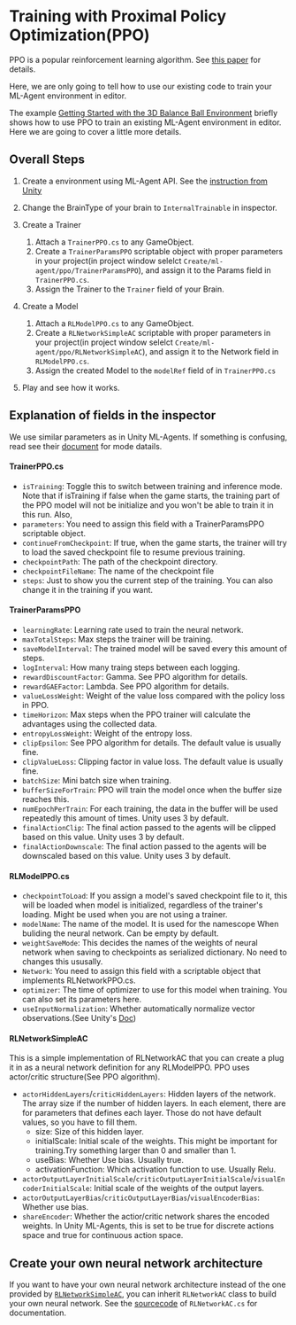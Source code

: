 # Training with Proximal Policy Optimization(PPO)

PPO is a popular reinforcement learning algorithm. See [this paper](https://arxiv.org/abs/1707.06347) for details.

Here, we are only going to tell how to use our existing code to train your ML-Agent environment in editor.

The example [Getting Started with the 3D Balance Ball Environment](Getting-Started-with-Balance-Ball.md) briefly shows how to use PPO to train an existing ML-Agent environment in editor. Here we are going to cover a little more details. 

## Overall Steps
1. Create a environment using ML-Agent API. See the [instruction from Unity](https://github.com/Unity-Technologies/ml-agents/blob/master/docs/Learning-Environment-Create-New.md)
3. Change the BrainType of your brain to `InternalTrainable` in inspector.
2. Create a Trainer
	1. Attach a `TrainerPPO.cs` to any GameObject.
    2. Create a `TrainerParamsPPO` scriptable object with proper parameters in your project(in project window selelct `Create/ml-agent/ppo/TrainerParamsPPO`), and assign it to the Params field in `TrainerPPO.cs`.
    3. Assign the Trainer to the `Trainer` field of your Brain.
3. Create a Model
	1. Attach a `RLModelPPO.cs` to any GameObject.
    2. Create a `RLNetworkSimpleAC` scriptable with proper parameters in your project(in project window selelct `Create/ml-agent/ppo/RLNetworkSimpleAC`), and assign it to the Network field in `RLModelPPO.cs`.
    3. Assign the created Model to the `modelRef` field of in `TrainerPPO.cs`
    
4. Play and see how it works.

## Explanation of fields in the inspector
We use similar parameters as in Unity ML-Agents. If something is confusing, read see their [document](https://github.com/Unity-Technologies/ml-agents/blob/master/docs/Training-PPO.md) for mode datails.

#### TrainerPPO.cs
* `isTraining`: Toggle this to switch between training and inference mode. Note that if isTraining if false when the game starts, the training part of the PPO model will not be initialize and you won't be able to train it in this run. Also,
* `parameters`: You need to assign this field with a TrainerParamsPPO scriptable object. 
* `continueFromCheckpoint`: If true, when the game starts, the trainer will try to load the saved checkpoint file to resume previous training.
* `checkpointPath`:  The path of the checkpoint directory. 
* `checkpointFileName`: The name of the checkpoint file
* `steps`: Just to show you the current step of the training. You can also change it in the training if you want.

#### TrainerParamsPPO
* `learningRate`: Learning rate used to train the neural network.
* `maxTotalSteps`: Max steps the trainer will be training.
* `saveModelInterval`: The trained model will be saved every this amount of steps.
* `logInterval`: How many traing steps between each logging.
* `rewardDiscountFactor`: Gamma. See PPO algorithm for details.
* `rewardGAEFactor`: Lambda. See PPO algorithm for details.
* `valueLossWeight`: Weight of the value loss compared with the policy loss in PPO.
* `timeHorizon`: Max steps when the PPO trainer will calculate the advantages using the collected data.
* `entropyLossWeight`: Weight of the entropy loss.
* `clipEpsilon`: See PPO algorithm for details. The default value is usually fine.
* `clipValueLoss`: Clipping factor in value loss. The default value is usually fine.
* `batchSize`: Mini batch size when training.
* `bufferSizeForTrain`: PPO will train the model once when the buffer size reaches this.
* `numEpochPerTrain`: For each training, the data in the buffer will be used repeatedly this amount of times. Unity uses 3 by default.
* `finalActionClip`: The final action passed to the agents will be clipped based on this value. Unity uses 3 by default.
* `finalActionDownscale`: The final action passed to the agents will be downscaled based on this value. Unity uses 3 by default.

#### RLModelPPO.cs
* `checkpointToLoad`: If you assign a model's saved checkpoint file to it, this will be loaded when model is initialized, regardless of the trainer's loading. Might be used when you are not using a trainer.
* `modelName`: The name of the model. It is used for the namescope When buliding the neural network. Can be empty by default.
* `weightSaveMode`: This decides the names of the weights of neural network when saving to checkpoints as serialized dictionary. No need to changes this ususally. 
* `Network`: You need to assign this field with a scriptable object that implements RLNetworkPPO.cs. 
* `optimizer`: The time of optimizer to use for this model when training. You can also set its parameters here.
* `useInputNormalization`: Whether automatically normalize vector observations.(See Unity's [Doc](https://github.com/Unity-Technologies/ml-agents/blob/master/docs/Training-ML-Agents.md#training-config-file))

#### RLNetworkSimpleAC
This is a simple implementation of RLNetworkAC that you can create a plug it in as a neural network definition for any RLModelPPO. PPO uses actor/critic structure(See PPO algorithm).
- `actorHiddenLayers`/`criticHiddenLayers`: Hidden layers of the network. The array size if the number of hidden layers. In each element, there are for parameters that defines each layer. Those do not have default values, so you have to fill them.
	- size: Size of this hidden layer. 
    - initialScale: Initial scale of the weights. This might be important for training.Try something larger than 0 and smaller than 1.
    - useBias: Whether Use bias. Usually true.
    - activationFunction: Which activation function to use. Usually Relu.
- `actorOutputLayerInitialScale`/`criticOutputLayerInitialScale`/`visualEncoderInitialScale`: Initial scale of the weights of the output layers.
- `actorOutputLayerBias`/`criticOutputLayerBias`/`visualEncoderBias`: Whether use bias.
- `shareEncoder`: Whether the actior/critic network shares the encoded weights. In Unity ML-Agents, this is set to be true for discrete actions space and true for continuous action space. 

## Create your own neural network architecture
If you want to have your own neural network architecture instead of the one provided by [`RLNetworkSimpleAC`](#rlnetworksimpleac), you can inherit `RLNetworkAC` class to build your own neural network. See the [sourcecode](https://github.com/tcmxx/UnityTensorflowKeras/blob/tcmxx/docs/Assets/UnityTensorflow/Learning/PPO/TrainerPPO.cs) of `RLNetworkAC.cs` for documentation.


